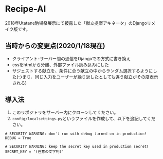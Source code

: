 # Recipe-AI
2018年Utatane駒場祭展示にて披露した「献立提案アキネータ」のDjangoリメイク版です。

## 当時からの変更点(2020/1/18現在)
- クライアント-サーバー間の通信をDjangoでの方式に書き換え
- cssをhtmlから分離、外部ファイル読み込みにした
- サジェストする献立を、条件に合う献立の中からランダム選択するようにした(つまり、同じ入力をユーザーが繰り返したとしても違う献立がその度表示される)

## 導入法
1. このリポジトリをサーバー内にクローンしてください。
1. `config/localsettings.py`というファイルを作成して、以下を追記してください。
```
# SECURITY WARNING: don't run with debug turned on in production!
DEBUG = True

# SECURITY WARNING: keep the secret key used in production secret!
SECRET_KEY = '(任意の文字列)'
```
